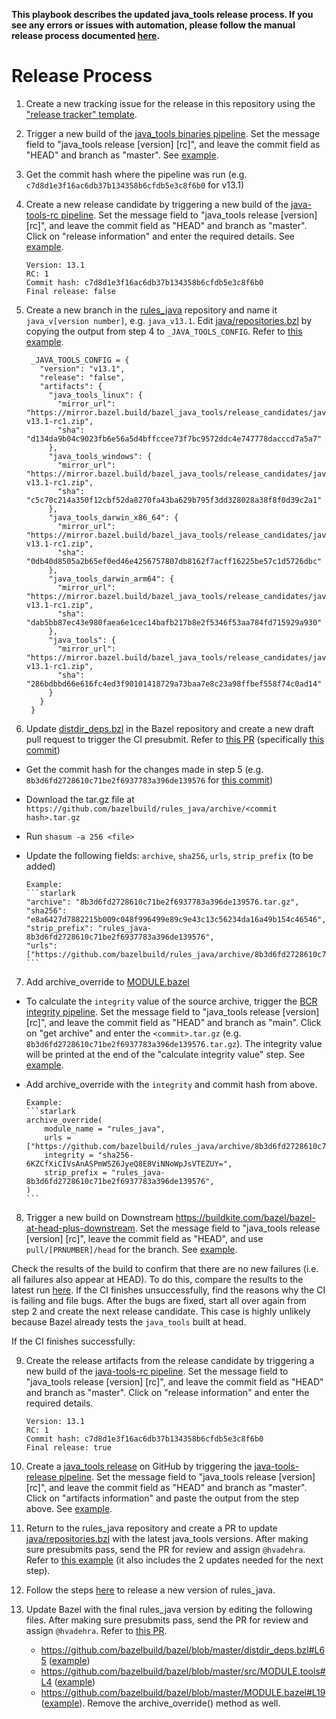 **This playbook describes the updated java_tools release process. If you see any errors or issues with automation, please follow the manual release process documented [here](https://github.com/bazelbuild/java_tools/blob/master/docs/release.md).**

# Release Process

1. Create a new tracking issue for the release in this repository using the ["release tracker" template](https://github.com/bazelbuild/java_tools/issues/new/choose).

2. Trigger a new build of the [java_tools binaries pipeline](https://buildkite.com/bazel-trusted/java-tools-binaries-java). Set the message field to "java_tools release [version] [rc]", and leave the commit field as "HEAD" and branch as "master". See [example](https://buildkite.com/bazel-trusted/java-tools-binaries-java/builds/233).

3. Get the commit hash where the pipeline was run (e.g. `c7d8d1e3f16ac6db37b134358b6cfdb5e3c8f6b0` for v13.1)

4. Create a new release candidate by triggering a new build of the [java-tools-rc pipeline](https://buildkite.com/bazel-trusted/java-tools-rc). Set the message field to "java_tools release [version] [rc]", and leave the commit field as "HEAD" and branch as "master". Click on "release information" and enter the required details. See [example](https://buildkite.com/bazel-trusted/java-tools-rc/builds/1).

     ```
     Version: 13.1
     RC: 1
     Commit hash: c7d8d1e3f16ac6db37b134358b6cfdb5e3c8f6b0
     Final release: false
     ```

5. Create a new branch in the [rules_java](https://github.com/bazelbuild/rules_java) repository and name it `java_v[version number]`, e.g. `java_v13.1`. Edit [java/repositories.bzl](https://github.com/bazelbuild/rules_java/blob/master/java/repositories.bzl) by copying the output from step 4 to `_JAVA_TOOLS_CONFIG`. Refer to [this example](https://github.com/bazelbuild/rules_java/commit/8b3d6fd2728610c71be2f6937783a396de139576).

     ```starlark
      _JAVA_TOOLS_CONFIG = {
        "version": "v13.1",
        "release": "false",
        "artifacts": {
          "java_tools_linux": {
            "mirror_url": "https://mirror.bazel.build/bazel_java_tools/release_candidates/java/v13.1/java_tools_linux-v13.1-rc1.zip",
            "sha": "d134da9b04c9023fb6e56a5d4bffccee73f7bc9572ddc4e747778dacccd7a5a7"
          },
          "java_tools_windows": {
            "mirror_url": "https://mirror.bazel.build/bazel_java_tools/release_candidates/java/v13.1/java_tools_windows-v13.1-rc1.zip",
            "sha": "c5c70c214a350f12cbf52da8270fa43ba629b795f3dd328028a38f8f0d39c2a1"
          },
          "java_tools_darwin_x86_64": {
            "mirror_url": "https://mirror.bazel.build/bazel_java_tools/release_candidates/java/v13.1/java_tools_darwin_x86_64-v13.1-rc1.zip",
            "sha": "0db40d8505a2b65ef0ed46e4256757807db8162f7acff16225be57c1d5726dbc"
          },
          "java_tools_darwin_arm64": {
            "mirror_url": "https://mirror.bazel.build/bazel_java_tools/release_candidates/java/v13.1/java_tools_darwin_arm64-v13.1-rc1.zip",
            "sha": "dab5bb87ec43e980faea6e1cec14bafb217b8e2f5346f53aa784fd715929a930"
          },
          "java_tools": {
            "mirror_url": "https://mirror.bazel.build/bazel_java_tools/release_candidates/java/v13.1/java_tools-v13.1-rc1.zip",
            "sha": "286bdbbd66e616fc4ed3f90101418729a73baa7e8c23a98ffbef558f74c0ad14"
          }
        }
      } 
     ```

6. Update [distdir_deps.bzl](https://github.com/bazelbuild/bazel/blob/master/distdir_deps.bzl) in the Bazel repository and create a new draft pull request to trigger the CI presubmit. Refer to [this PR](https://github.com/bazelbuild/bazel/pull/20045) (specifically [this commit](https://github.com/bazelbuild/bazel/pull/20045/commits/b0ec360581ee665faf2298641ef4bb6feee12f9d))

  * Get the commit hash for the changes made in step 5 (e.g. `8b3d6fd2728610c71be2f6937783a396de139576` for [this commit](https://github.com/bazelbuild/rules_java/commit/8b3d6fd2728610c71be2f6937783a396de139576))
  * Download the tar.gz file at `https://github.com/bazelbuild/rules_java/archive/<commit hash>.tar.gz`
  * Run `shasum -a 256 <file>`
  * Update the following fields: `archive`, `sha256`, `urls`, `strip_prefix` (to be added)
       
        Example:
        ```starlark
        "archive": "8b3d6fd2728610c71be2f6937783a396de139576.tar.gz",
        "sha256": "e8a6427d7882215b009c048f996499e89c9e43c13c56234da16a49b154c46546",
        "strip_prefix": "rules_java-8b3d6fd2728610c71be2f6937783a396de139576",
        "urls": ["https://github.com/bazelbuild/rules_java/archive/8b3d6fd2728610c71be2f6937783a396de139576.tar.gz"],`
        ```

7. Add archive_override to [MODULE.bazel](https://github.com/bazelbuild/bazel/blob/master/MODULE.bazel)

  * To calculate the `integrity` value of the source archive, trigger the [BCR integrity pipeline](https://buildkite.com/bazel-trusted/bcr-integrity). Set the message field to "java_tools release [version] [rc]", and leave the commit field as "HEAD" and branch as "main". Click on "get archive" and enter the `<commit>.tar.gz` (e.g. `8b3d6fd2728610c71be2f6937783a396de139576.tar.gz`). The integrity value will be printed at the end of the "calculate integrity value" step. See [example](https://buildkite.com/bazel-trusted/bcr-integrity/builds/13).

  * Add archive_override with the `integrity` and commit hash from above.
       
        Example:
        ```starlark
        archive_override(
            module_name = "rules_java",
            urls = ["https://github.com/bazelbuild/rules_java/archive/8b3d6fd2728610c71be2f6937783a396de139576.tar.gz"],
            integrity = "sha256-6KZCfXiCIVsAnASPmWSZ6JyeQ8E8ViNNoWpJsVTEZUY=",
            strip_prefix = "rules_java-8b3d6fd2728610c71be2f6937783a396de139576",
        )
        ```
        
8. Trigger a new build on Downstream https://buildkite.com/bazel/bazel-at-head-plus-downstream. Set the message field to "java_tools release [version] [rc]", leave the commit field as "HEAD", and use `pull/[PRNUMBER]/head` for the branch. See [example](https://buildkite.com/bazel/bazel-at-head-plus-downstream/builds/2818).

Check the results of the build to confirm that there are no new failures (i.e. all failures also appear at HEAD). To do this, compare the results to the latest run [here](https://buildkite.com/bazel/bazel-at-head-plus-downstream/builds?branch=master). If the CI finishes unsuccessfully, find the reasons why the CI is failing and file bugs. After the bugs are fixed, start all over again from step 2 and create the next release candidate. This case is highly unlikely because Bazel already tests the `java_tools` built at head.

If the CI finishes successfully:

9. Create the release artifacts from the release candidate by triggering a new build of the [java-tools-rc pipeline](https://buildkite.com/bazel-trusted/java-tools-rc). Set the message field to "java_tools release [version] [rc]", and leave the commit field as "HEAD" and branch as "master". Click on "release information" and enter the required details.

     ```
     Version: 13.1
     RC: 1
     Commit hash: c7d8d1e3f16ac6db37b134358b6cfdb5e3c8f6b0
     Final release: true
     ```  
       
10. Create a [java_tools release](https://github.com/bazelbuild/java_tools/releases) on GitHub by triggering the [java-tools-release pipeline](https://buildkite.com/bazel-trusted/java-tools-release). Set the message field to "java_tools release [version] [rc]", and leave the commit field as "HEAD" and branch as "master". Click on "artifacts information" and paste the output from the step above. See [example](https://buildkite.com/bazel-trusted/java-tools-release/builds/2).
                         
11. Return to the rules_java repository and create a PR to update [java/repositories.bzl](https://github.com/bazelbuild/rules_java/blob/master/java/repositories.bzl) with the latest java_tools versions. After making sure presubmits pass, send the PR for review and assign `@hvadehra`. Refer to [this example](https://github.com/bazelbuild/rules_java/pull/119) (it also includes the 2 updates needed for the next step).

12. Follow the steps [here](https://github.com/bazelbuild/rules_java/tree/master/distro) to release a new version of rules_java.
      
13. Update Bazel with the final rules_java version by editing the following files. After making sure presubmits pass, send the PR for review and assign `@hvadehra`. Refer to [this PR](https://github.com/bazelbuild/bazel/pull/18902).
    
     -   https://github.com/bazelbuild/bazel/blob/master/distdir_deps.bzl#L65 ([example](https://github.com/bazelbuild/bazel/pull/18902/commits/30aa092cfe50435ae370c4a4bc9938eff52ce3fb))
     -   https://github.com/bazelbuild/bazel/blob/master/src/MODULE.tools#L4 ([example](https://github.com/bazelbuild/bazel/pull/18902/commits/73c8858d5195f072bbb316a3bf1289de1646d91a))
     -   https://github.com/bazelbuild/bazel/blob/master/MODULE.bazel#L19 ([example](https://github.com/bazelbuild/bazel/pull/18902/commits/5b30bc4f23037f5651063e24c1881328720d6bcb)). Remove the archive_override() method as well.
 
